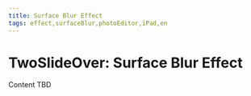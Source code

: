 ```yaml
---
title: Surface Blur Effect
tags: effect,surfaceBlur,photoEditor,iPad,en
---
```


# TwoSlideOver: Surface Blur Effect

Content TBD

